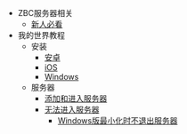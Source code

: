 - ZBC服务器相关
    - [新人必看](./ServerRules/rules.md)
- 我的世界教程
    - 安装
        - [安卓](./Minecraft_tutorials/Installation/android.md)
        - [iOS](./Minecraft_tutorials/Installation/ios.md)
        - [Windows](./Minecraft_tutorials/Installation/win.md)
    - 服务器
        - [添加和进入服务器](./Minecraft_tutorials/Server/connecttoserver.md)
        - [无法进入服务器](./Minecraft_tutorials/Server/cannotconnect.md)
            - [Windows版最小化时不退出服务器](https://github.com/jqms/MinimiseFix)